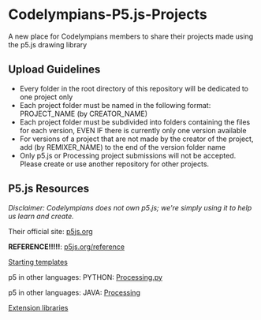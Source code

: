 # Codelympians-P5.js-Projects
A new place for Codelympians members to share their projects made using the p5.js drawing library

## Upload Guidelines
* Every folder in the root directory of this repository will be dedicated to one project only
* Each project folder must be named in the following format: PROJECT_NAME (by CREATOR_NAME)
* Each project folder must be subdivided into folders containing the files for each version, EVEN IF there is currently only one version available
* For versions of a project that are not made by the creator of the project, add (by REMIXER_NAME) to the end of the version folder name
* Only p5.js or Processing project submissions will not be accepted. Please create or use another repository for other projects. 

## P5.js Resources
<em>Disclaimer: Codelympians does not own p5.js; we're simply using it to help us learn and create. </em>

Their official site: [p5js.org](https://p5js.org/)

<b>REFERENCE!!!!!</b>: [p5js.org/reference](https://p5js.org/reference/)

[Starting templates](https://p5js.org/download/)

p5 in other languages: PYTHON: [Processing.py](http://py.processing.org)

p5 in other languages: JAVA: [Processing](https://processing.org)

[Extension libraries](https://p5js.org/libraries/)
